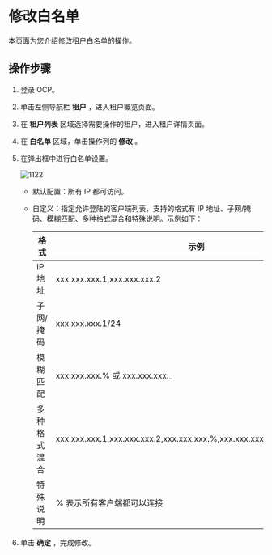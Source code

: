 修改白名单 
==========================

本页面为您介绍修改租户白名单的操作。

操作步骤 
-------------------------

1. 登录 OCP。

   

2. 单击左侧导航栏 **租户** ，进入租户概览页面。

   

3. 在 **租户列表** 区域选择需要操作的租户，进入租户详情页面。

   

4. 在 **白名单** 区域，单击操作列的 **修改** 。

   

5. 在弹出框中进行白名单设置。

   ![1122](https://help-static-aliyun-doc.aliyuncs.com/assets/img/zh-CN/0095987361/p355789.png)

   * 默认配置：所有 IP 都可访问。

     
   
   * 自定义：指定允许登陆的客户端列表，支持的格式有 IP 地址、子网/掩码、模糊匹配、多种格式混合和特殊说明。示例如下：

     

     |   格式   |                             示例                              |
     |--------|-------------------------------------------------------------|
     | IP地址   | xxx.xxx.xxx.1,xxx.xxx.xxx.2                                     |
     | 子网/掩码  | xxx.xxx.xxx.1/24                                               |
     | 模糊匹配   | xxx.xxx.xxx.% 或 xxx.xxx.xxx._                                     |
     | 多种格式混合 | xxx.xxx.xxx.1,xxx.xxx.xxx.2,xxx.xxx.xxx.%,xxx.xxx.xxx._,xxx.xxx.xxx.1/24 |
     | 特殊说明   | % 表示所有客户端都可以连接                                              |

     
   

   

6. 单击 **确定** ，完成修改。

   



